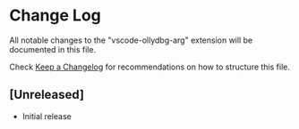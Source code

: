 # Change Log
All notable changes to the "vscode-ollydbg-arg" extension will be documented in this file.

Check [Keep a Changelog](http://keepachangelog.com/) for recommendations on how to structure this file.

## [Unreleased]
- Initial release